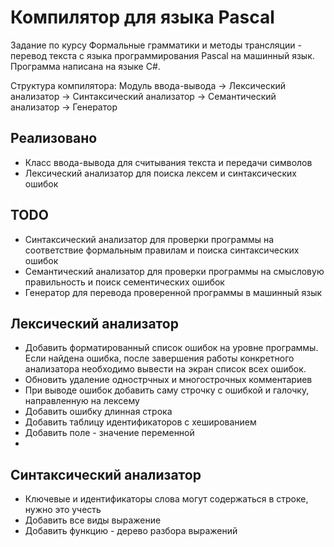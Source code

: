 # Компилятор для языка Pascal
Задание по курсу Формальные грамматики и методы трансляции - перевод текста с языка программирования Pascal на машинный язык. Программа написана на языке C#.

Структура компилятора:
Модуль ввода-вывода -> Лексический анализатор -> Синтаксический анализатор -> Семантический анализатор -> Генератор

## Реализовано

* Класс ввода-вывода для считывания текста и передачи символов
* Лексический анализатор для поиска лексем и синтаксических ошибок

## TODO
* Синтаксический анализатор для проверки программы на соответствие формальным правилам и поиска синтаксических ошибок
* Семантический анализатор для проверки программы на смысловую правильность и поиск сементических ошибок
* Генератор для перевода проверенной программы в машинный язык

## Лексический анализатор
* Добавить форматированный список ошибок на уровне программы. Если найдена ошибка, после завершения работы конкретного анализатора необходимо вывести на экран список всех ошибок.
* Обновить удаление однострчных и многострочных комментариев
* При выводе ошибок добавить саму строчку с ошибкой и галочку, направленную на лексему
* Добавить ошибку длинная строка
* Добавить таблицу идентификаторов с хешированием
* Добавить поле - значение переменной
* 

## Синтаксический анализатор
* Ключевые и идентификаторы слова могут содержаться в строке, нужно это учесть
* Добавить все виды выражение
* Добавить функцию - дерево разбора выражений
